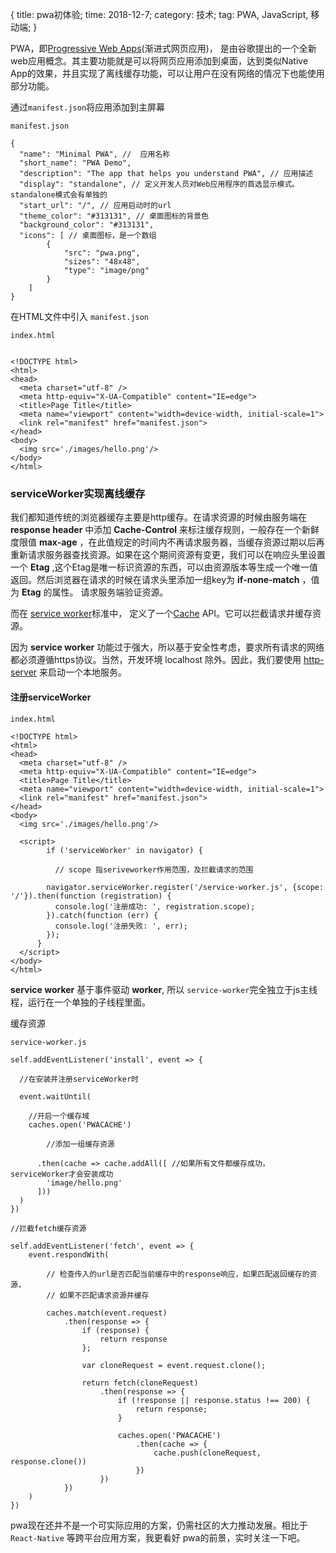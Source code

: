 {
	title: pwa初体验;
	time: 2018-12-7;
	category: 技术;
	tag: PWA, JavaScript, 移动端;
}


PWA，即[Progressive Web Apps](https://developers.google.com/web/progressive-web-apps/)(渐进式网页应用)， 是由谷歌提出的一个全新web应用概念。其主要功能就是可以将网页应用添加到桌面，达到类似Native App的效果，并且实现了离线缓存功能，可以让用户在没有网络的情况下也能使用部分功能。

通过```manifest.json```将应用添加到主屏幕

```
manifest.json

{
  "name": "Minimal PWA", //  应用名称
  "short_name": "PWA Demo",
  "description": "The app that helps you understand PWA", // 应用描述
  "display": "standalone", // 定义开发人员对Web应用程序的首选显示模式。standalone模式会有单独的
  "start_url": "/", // 应用启动时的url
  "theme_color": "#313131", // 桌面图标的背景色
  "background_color": "#313131",
  "icons": [ // 桌面图标，是一个数组
	    {
		    "src": "pwa.png",
		    "sizes": "48x48",  
		    "type": "image/png"
	  	}
 	]
}
```

在HTML文件中引入 ```manifest.json```

```
index.html


<!DOCTYPE html>
<html>
<head>
  <meta charset="utf-8" />
  <meta http-equiv="X-UA-Compatible" content="IE=edge">
  <title>Page Title</title>
  <meta name="viewport" content="width=device-width, initial-scale=1">
  <link rel="manifest" href="manifest.json">
</head>
<body>
  <img src='./images/hello.png'/>
</body>
</html>
```

### serviceWorker实现离线缓存

我们都知道传统的浏览器缓存主要是http缓存。在请求资源的时候由服务端在 **response header** 中添加 **Cache-Control** 来标注缓存规则，一般存在一个新鲜度限值 **max-age** ，在此值规定的时间内不再请求服务器，当缓存资源过期以后再重新请求服务器查找资源。如果在这个期间资源有变更，我们可以在响应头里设置一个 **Etag** ,这个Etag是唯一标识资源的东西，可以由资源版本等生成一个唯一值返回。然后浏览器在请求的时候在请求头里添加一组key为 **if-none-match** ，值为 **Etag** 的属性。 请求服务端验证资源。

而在 [service worker](https://developer.mozilla.org/zh-CN/docs/Web/API/Service_Worker_API)标准中， 定义了一个[Cache](https://developer.mozilla.org/zh-CN/docs/Web/API/Cache) API。它可以拦截请求并缓存资源。

因为 **service worker** 功能过于强大，所以基于安全性考虑，要求所有请求的网络都必须遵循https协议。当然，开发环境 localhost 除外。因此，我们要使用 [http-server](https://www.npmjs.com/package/http-server) 来启动一个本地服务。

#### 注册serviceWorker

```
index.html

<!DOCTYPE html>
<html>
<head>
  <meta charset="utf-8" />
  <meta http-equiv="X-UA-Compatible" content="IE=edge">
  <title>Page Title</title>
  <meta name="viewport" content="width=device-width, initial-scale=1">
  <link rel="manifest" href="manifest.json">
</head>
<body>
  <img src='./images/hello.png'/>
  
  <script>
  		if ('serviceWorker' in navigator) {
  		
  		  // scope 指seriveworker作用范围，及拦截请求的范围
  		  
        navigator.serviceWorker.register('/service-worker.js', {scope: '/'}).then(function (registration) {
          console.log('注册成功: ', registration.scope);
        }).catch(function (err) {                
          console.log('注册失败: ', err);
        });
      }
  </script>
</body>
</html>
```

**service worker** 基于事件驱动 **worker**, 所以 ```service-worker```完全独立于js主线程，运行在一个单独的子线程里面。

缓存资源

```
service-worker.js

self.addEventListener('install', event => {
  
  //在安装并注册serviceWorker时
  
  event.waitUntil(
  	
  	//开启一个缓存域
    caches.open('PWACACHE')
    	
    	//添加一组缓存资源
      
      .then(cache => cache.addAll([ //如果所有文件都缓存成功，serviceWorker才会安装成功
        'image/hello.png'
      ]))
  )
})

//拦截fetch缓存资源

self.addEventListener('fetch', event => {
	event.respondWith(
		
		// 检查传入的url是否匹配当前缓存中的response响应，如果匹配返回缓存的资源，
		// 如果不匹配请求资源并缓存
		
		caches.match(event.request)
			.then(response => {
				if (response) {
					return response
				};
				
				var cloneRequest = event.request.clone();
				
				return fetch(cloneRequest)
					.then(response => {
						if (!response || response.status !== 200) {
							return response;
						}
						
						caches.open('PWACACHE')
							.then(cache => {
								cache.push(cloneRequest, response.clone())
							})
					})
			})
	)
})
```

pwa现在还并不是一个可实际应用的方案，仍需社区的大力推动发展。相比于 ```React-Native``` 等跨平台应用方案，我更看好 pwa的前景，实时关注一下吧。







